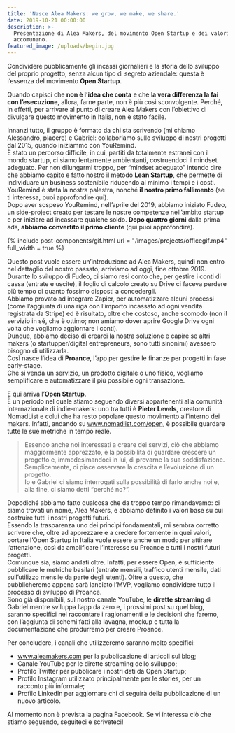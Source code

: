 ```yaml
---
title: 'Nasce Alea Makers: we grow, we make, we share.'
date: 2019-10-21 00:00:00
description: >-
  Presentazione di Alea Makers, del movimento Open Startup e dei valori che ci
  accomunano.
featured_image: /uploads/begin.jpg
---
```


Condividere pubblicamente gli incassi giornalieri e la storia dello sviluppo del proprio progetto, senza alcun tipo di segreto aziendale: questa &egrave; l’essenza del movimento **Open Startup**.

Quando capisci che **non &egrave; l’idea che conta** e che l**a vera differenza la fai con l’esecuzione**, allora, farne parte, non &egrave; pi&ugrave; cos&igrave; sconvolgente. Perch&eacute;, in effetti, per arrivare al punto di creare Alea Makers con l’obiettivo di divulgare questo movimento in Italia, non &egrave; stato facile.&nbsp;

Innanzi tutto, il gruppo &egrave; formato da chi sta scrivendo (mi chiamo Alessandro, piacere) e Gabriel: collaboriamo sullo sviluppo di nostri progetti dal 2015, quando iniziammo con YouRemind.<br>&Egrave; stato un percorso difficile, in cui, partiti da totalmente estranei con il mondo startup, ci siamo lentamente ambientanti, costruendoci il mindset adeguato. Per non dilungarmi troppo, per “mindset adeguato” intendo dire che abbiamo capito e fatto nostro il metodo **Lean Startup**, che permette di individuare un business sostenibile riducendo al minimo i tempi e i costi.&nbsp;<br>YouRemind &egrave; stata la nostra palestra, nonch&eacute; **il nostro primo fallimento** (se ti interessa, puoi approfondire qui).<br>Dopo aver sospeso YouRemind, nell’aprile del 2019, abbiamo iniziato Fudeo, un side-project creato per testare le nostre competenze nell’ambito startup e per iniziare ad incassare qualche soldo. **Dopo quattro giorni** dalla prima ads, **abbiamo convertito il primo cliente** (qui puoi approfondire).&nbsp;

{% include post-components/gif.html url = "/images/projects/officegif.mp4" full_width = true %}&nbsp;

Questo post vuole essere un’introduzione ad Alea Makers, quindi non entro nel dettaglio del nostro passato; arriviamo ad oggi, fine ottobre 2019.<br>Durante lo sviluppo di Fudeo, ci siamo resi conto che, per gestire i conti di cassa (entrate e uscite), il foglio di calcolo creato su Drive ci faceva perdere pi&ugrave; tempo di quanto fossimo disposti a concedergli.<br>Abbiamo provato ad integrare Zapier, per automatizzare alcuni processi (come l’aggiunta di una riga con l’importo incassato ad ogni vendita registrata da Stripe) ed &egrave; risultato, oltre che costoso, anche scomodo (non il servizio in s&eacute;, che &egrave; ottimo; non amiamo dover aprire Google Drive ogni volta che vogliamo aggiornare i conti).<br>Dunque, abbiamo deciso di crearci la nostra soluzione e capire se altri makers (o startupper/digital entrepreneurs, sono tutti sinonimi) avessero bisogno di utilizzarla.<br>Cos&igrave; nasce l’idea di **Proance**, l’app per gestire le finanze per progetti in fase early-stage.&nbsp;<br>Che si venda un servizio, un prodotto digitale o uno fisico, vogliamo semplificare e automatizzare il pi&ugrave; possibile ogni transazione.

E qui arriva l’**Open Startup**.<br>&Egrave; un periodo nel quale stiamo seguendo diversi appartenenti alla comunit&agrave; internazionale di indie-makers: uno tra tutti &egrave; **Pieter Levels**, creatore di NomadList e colui che ha resto popolare questo movimento all’interno dei makers. Infatti, andando su www.nomadlist.com/open, &egrave; possibile guardare tutte le sue metriche in tempo reale.

> Essendo anche noi interessati a creare dei servizi, ci&ograve; che abbiamo maggiormente apprezzato, &egrave; la possibilit&agrave; di guardare crescere un progetto e, immedesimandoci in lui, di provarne la sua soddisfazione. Semplicemente, ci piace osservare la crescita e l’evoluzione di un progetto.<br>Io e Gabriel ci siamo interrogati sulla possibilit&agrave; di farlo anche noi e, alla fine, ci siamo detti “perch&eacute; no?”.

Dopodich&eacute; abbiamo fatto qualcosa che da troppo tempo rimandavamo: ci siamo trovati un nome, Alea Makers, e abbiamo definito i valori base su cui costruire tutti i nostri progetti futuri.<br>Essendo la trasparenza uno dei princ&igrave;pi fondamentali, mi sembra corretto scrivere che, oltre ad apprezzare e a credere fortemente in quei valori, portare l’Open Startup in Italia vuole essere anche un modo per attirare l’attenzione, cos&igrave; da amplificare l’interesse su Proance e tutti i nostri futuri progetti.<br>Comunque sia, siamo andati oltre. Infatti, per essere Open, &egrave; sufficiente pubblicare le metriche basilari (entrate mensili, traffico utenti mensile, dati sull’utilizzo mensile da parte degli utenti). Oltre a questo, che pubblicheremo appena sar&agrave; lanciato l’MVP, vogliamo condividere tutto il processo di sviluppo di Proance.<br>Sono gi&agrave; disponibili, sul nostro canale YouTube, le **dirette streaming** di Gabriel mentre sviluppa l’app da zero e, i prossimi post su quel blog, saranno specifici nel raccontare i ragionamenti e le decisioni che faremo, con l’aggiunta di schemi fatti alla lavagna, mockup e tutta la documentazione che produrremo per creare Proance.

Per concludere, i canali che utilizzeremo saranno molto specifici:

* www.aleamakers.com per la pubblicazione di articoli sul blog;
* Canale YouTube per le dirette streaming dello sviluppo;
* Profilo Twitter per pubblicare i nostri dati da Open Startup;
* Profilo Instagram utilizzato principalmente per le stories, per un racconto pi&ugrave; informale;
* Profilo LinkedIn per aggiornare chi ci seguir&agrave; della pubblicazione di un nuovo articolo.

Al momento non &egrave; prevista la pagina Facebook. Se vi interessa ci&ograve; che stiamo seguendo, seguiteci e scriveteci\!<br>&nbsp;

&nbsp;

&nbsp;